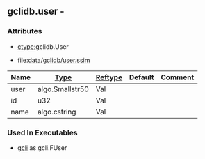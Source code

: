 ## gclidb.user -


### Attributes
<a href="#attributes"></a>
* [ctype:](/txt/ssimdb/dmmeta/ctype.md)gclidb.User

* file:[data/gclidb/user.ssim](/data/gclidb/user.ssim)

|Name|[Type](/txt/ssimdb/dmmeta/ctype.md)|[Reftype](/txt/ssimdb/dmmeta/reftype.md)|Default|Comment|
|---|---|---|---|---|
|user|algo.Smallstr50|Val|
|id|u32|Val|
|name|algo.cstring|Val|

### Used In Executables
<a href="#used-in-executables"></a>
* [gcli](/txt/exe/gcli/README.md) as gcli.FUser

